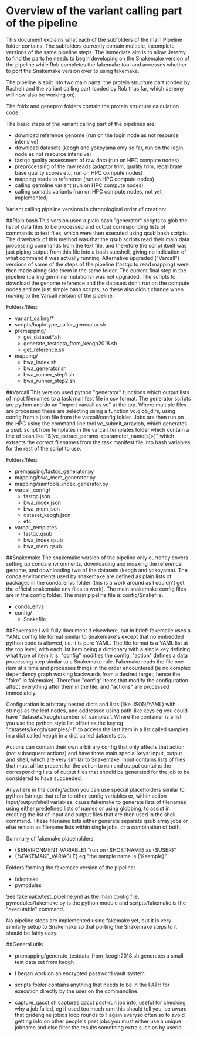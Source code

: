 # Overview of the variant calling part of the pipeline

This document explains what each of the subfolders of the main Pipeline folder contains. The subfolders currently contain multiple, incomplete versions of the same pipeline steps. The immediate aim is to allow Jeremy to find the parts he needs to begin developing on the Snakemake version of the pipeline while Rob completes the fakemake tool and accesses whether to port the Snakemake version over to using fakemake.

The pipeline is split into two main parts: the protein structure part (coded by Rachel) and the variant calling part (coded by Rob thus far, which Jeremy will now also be working on).

The foldx and geneprot folders contain the protein structure calculation code.

The basic steps of the variant calling part of the pipelines are:

- download reference genome (run on the login node as not resource intensive)
- download datasets (keogh and yokoyama only so far, run on the login node as not resource intensive)
- fastqc quality assessment of raw data (run on HPC compute nodes)
- preprocessing of the raw reads (adaptor trim, quality trim, recalibrate base quality scores etc, run on HPC compute nodes)
- mapping reads to reference (run on HPC compute nodes)
- calling germline variant (run on HPC compute nodes)
- calling somatic variants (run on HPC compute nodes, not yet implemented)

Variant calling pipeline versions in chronological order of creation:

##Plain bash
This version used a plain bash "generator" scripts to glob the list of data files to be processed and output corresponding lists of commands to text files, which were then executed using qsub bash scripts. The drawback of this method was that the qsub scripts read their main data processing commands from the text file, and therefore the script itself was just piping output from this file into a bash subshell, giving no indication of what command it was actually running. Alternative upgraded ("Varcall") versions of some of the steps of the pipeline (fastqc to read mapping) were then made along side them in the same folder. The current final step in the pipeline (calling germline mutations) was not upgraded. The scripts to download the genome reference and the datasets don't run on the compute nodes and are just simple bash scripts, so these also didn't change when moving to the Varcall version of the pipeline.

Folders/files:
- variant_calling/*
- scripts/haplotype_caller_generator.sh
- premapping/
  - get_dataset*.sh
  - generate_testdata_from_keogh2018.sh
  - get_reference.sh
- mapping/
  - bwa_index.sh
  - bwa_generator.sh
  - bwa_runner_step1.sh
  - bwa_runner_step2.sh

##Varcall
This version used python "generator" functions which output lists of input filenames to a task manifest file in csv format. The generator scripts are python and do an "import varcall as vc" at the top. Where multiple files are processed these are selecting using a function vc.glob_dirs, using config from a json file from the varcall/config folder. Jobs are then run on the HPC using the command line tool vc_submit_arrayjob, which generates a qsub script from templates in the varcall_templates folder which contain a line of bash like "$(vc_extract_params <parameter_name(s)>)"  which extracts the correct filenames from the task manifest file into bash variables for the rest of the script to use.

Folders/files:
- premapping/fastqc_generator.py
- mapping/bwa_mem_generator.py
- mapping/samtools_index_generator.py
- varcall_config/
  - fastqc.json
  - bwa_index.json
  - bwa_mem.json
  - dataset_keogh.json
  - etc
- varcall_templates
  - fastqc.qsub
  - bwa_index.qsub
  - bwa_mem.qsub

##Snakemake
The snakemake version of the pipeline only currently covers setting up conda environments, downloading and indexing the reference genome, and downloading two of the datasets (keogh and yokoyama). The conda environments used by snakemake are defined as plain lists of packages in the conda_envs folder (this is a work around as I couldn't get the official snakemake env files to work). The main snakemake config files are in the config folder. The main pipeline file is config/Snakefile.

- conda_envs
- config/
  - Snakefile

##Fakemake
I will fully document it elsewhere, but in brief: fakemake uses a YAML config file format similar to Snakemake's except that no embedded python code is allowed, i.e. it is pure YAML. The file format is a YAML list at the top level, with each list item being a dictionary with a single key defining what type of item it is: "config" modifies the config, "action" defines a data processing step similar to a Snakemake rule. Fakemake reads the file one item at a time and processes things in the order encountered (ie no complex dependency graph working backwards from a desired target, hence the "fake" in fakemake). Therefore "config" items that modify the configuration affect everything after them in the file, and "actions" are processed immediately.

Configuration is arbitrary nested dicts and lists (like JSON/YAML) with strings as the leaf nodes, and addressed using path-like keys eg you could have "datasets/keogh/number_of_samples". Where the container is a list you use the python style list offset as the key eg "datasets/keogh/samples/-1" to access the last item in a list called samples in a dict called keogh in a dict called datasets etc.

Actions can contain their own arbitrary config that only affects that action (not subsequent actions) and have three main special keys: input, output and shell, which are very similar to Snakemake: input contains lists of files that must all be present for the action to run and output contains the corresponding lists of output files that should be generated for the job to be considered to have succeeded.

Anywhere in the config/action you can use special placeholders similar to python fstrings that refer to other config variables or, within action input/output/shell variables, cause fakemake to generate lists of filenames using either predefined lists of names or using globbing, to assist in creating the list of input and output files that are then used in the shell command. These filename lists either generate separate qsub array jobs or else remain as filename lists within single jobs, or a combination of both.

Summary of fakemake placeholders:

- {$ENVIRONMENT_VARIABLE} "run on {$HOSTNAME} as {$USER}"
- {%FAKEMAKE_VARIABLE} eg "the sample name is {%sample}"


Folders forming the fakemake version of the pipeline:

- fakemake
- pymodules

See fakemake/test_pipeline.yml as the main config file, pymodules/fakemake.py is the python module and scripts/fakemake is the "executable" command.

No pipeline steps are implemented using fakemake yet, but it is very similarly setup to Snakemake so that porting the Snakemake steps to it should be fairly easy.

##General utils
- premapping/generate_testdata_from_keogh2018.sh generates a small test data set from keogh

- I began work on an encrypted password vault system

- scripts folder contains anything that needs to be in the PATH for execution directly by the user on the commandline.

- capture_qacct.sh captures qacct post-run job info, useful for checking why a job failed, eg if used too much ram this should tell you, be aware that gridengine jobids loop rounds to 1 again everyso often so to avoid getting info on pther people's past jobs you must either use a unique jobname and else filter the results something extra such as by userid 